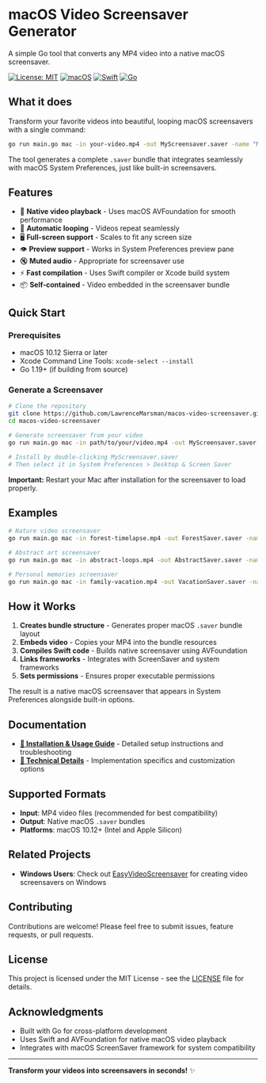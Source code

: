 # macOS Video Screensaver Generator

A simple Go tool that converts any MP4 video into a native macOS screensaver.

[![License: MIT](https://img.shields.io/badge/License-MIT-yellow.svg)](https://opensource.org/licenses/MIT)
[![macOS](https://img.shields.io/badge/macOS-10.12%2B-blue)](https://developer.apple.com/macos/)
[![Swift](https://img.shields.io/badge/Swift-5.0%2B-orange)](https://swift.org)
[![Go](https://img.shields.io/badge/Go-1.19%2B-00ADD8)](https://golang.org)

## What it does

Transform your favorite videos into beautiful, looping macOS screensavers with a single command:

```bash
go run main.go mac -in your-video.mp4 -out MyScreensaver.saver -name "My Custom Screensaver"
```

The tool generates a complete `.saver` bundle that integrates seamlessly with macOS System Preferences, just like built-in screensavers.

## Features

- 🎥 **Native video playback** - Uses macOS AVFoundation for smooth performance
- 🔄 **Automatic looping** - Videos repeat seamlessly 
- 🖥️ **Full-screen support** - Scales to fit any screen size
- 👁️ **Preview support** - Works in System Preferences preview pane
- 🔇 **Muted audio** - Appropriate for screensaver use
- ⚡ **Fast compilation** - Uses Swift compiler or Xcode build system
- 📦 **Self-contained** - Video embedded in the screensaver bundle

## Quick Start

### Prerequisites
- macOS 10.12 Sierra or later
- Xcode Command Line Tools: `xcode-select --install`
- Go 1.19+ (if building from source)

### Generate a Screensaver
```bash
# Clone the repository
git clone https://github.com/LawrenceMarsman/macos-video-screensaver.git
cd macos-video-screensaver

# Generate screensaver from your video
go run main.go mac -in path/to/your/video.mp4 -out MyScreensaver.saver -name "My Video"

# Install by double-clicking MyScreensaver.saver
# Then select it in System Preferences > Desktop & Screen Saver
```

**Important:** Restart your Mac after installation for the screensaver to load properly.

## Examples

```bash
# Nature video screensaver
go run main.go mac -in forest-timelapse.mp4 -out ForestSaver.saver -name "Forest Timelapse"

# Abstract art screensaver  
go run main.go mac -in abstract-loops.mp4 -out AbstractSaver.saver -name "Abstract Art"

# Personal memories screensaver
go run main.go mac -in family-vacation.mp4 -out VacationSaver.saver -name "Family Vacation"
```

## How it Works

1. **Creates bundle structure** - Generates proper macOS `.saver` bundle layout
2. **Embeds video** - Copies your MP4 into the bundle resources
3. **Compiles Swift code** - Builds native screensaver using AVFoundation
4. **Links frameworks** - Integrates with ScreenSaver and system frameworks
5. **Sets permissions** - Ensures proper executable permissions

The result is a native macOS screensaver that appears in System Preferences alongside built-in options.

## Documentation

- **[📖 Installation & Usage Guide](INSTALLATION.md)** - Detailed setup instructions and troubleshooting
- **[🔧 Technical Details](INSTALLATION.md#how-it-works)** - Implementation specifics and customization options

## Supported Formats

- **Input**: MP4 video files (recommended for best compatibility)
- **Output**: Native macOS `.saver` bundles
- **Platforms**: macOS 10.12+ (Intel and Apple Silicon)

## Related Projects

- **Windows Users**: Check out [EasyVideoScreensaver](https://github.com/tonyfederer/EasyVideoScreensaver) for creating video screensavers on Windows

## Contributing

Contributions are welcome! Please feel free to submit issues, feature requests, or pull requests.

## License

This project is licensed under the MIT License - see the [LICENSE](LICENSE) file for details.

## Acknowledgments

- Built with Go for cross-platform development
- Uses Swift and AVFoundation for native macOS video playback
- Integrates with macOS ScreenSaver framework for system compatibility

---

**Transform your videos into screensavers in seconds!** ✨